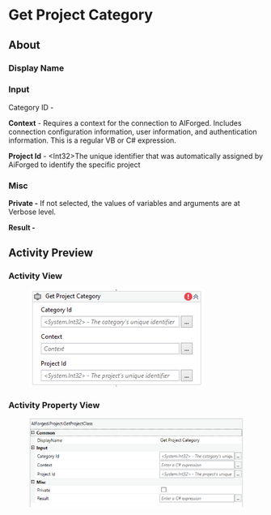 # Get Project Category

## About

### Display Name

### Input

Category ID -

**Context** - Requires a context for the connection to AIForged. Includes connection configuration information, user information, and authentication information. This is a regular VB or C# expression.

**Project Id** - \<Int32>The unique identifier that was automatically assigned by AiForged to identify the specific project

### Misc

**Private -** If not selected, the values of variables and arguments are at Verbose level.

**Result -**

## Activity Preview

### Activity View

<figure><img src="../../../assets/image (11) (1) (2) (1).png" alt=""><figcaption></figcaption></figure>

### Activity Property View

<figure><img src="../../../assets/image (51) (1) (1).png" alt=""><figcaption></figcaption></figure>


